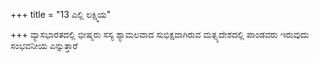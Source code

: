+++
title = "13 ಎಲ್ಲಿ ಲಕ್ಷ್ಮಿಯ"

+++
ವ್ಯಾಸಭಾರತದಲ್ಲಿ ಭೀಷ್ಮರು ಸಸ್ಯ ಶ್ಯಾಮಲವಾದ ಸುಭಿಕ್ಷವಾಗಿರುವ ಮತ್ಸ್ಯದೇಶದಲ್ಲಿ ಪಾಂಡವರು ಇರುವುದು ಸಂಭವನೀಯ ಎನ್ನುತ್ತಾರೆ